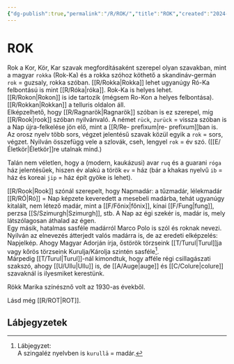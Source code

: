 ```yaml
---
{"dg-publish":true,"permalink":"/R/ROK/","title":"ROK","created":"2024-10-24T02:27","updated":"2024-10-24T02:27"}
---
```



# ROK

Rok a Kor, Kör, Kar szavak megfordításaként szerepel olyan szavakban, mint a magyar `rokka` (Rok-Ka) és a rokka szóhoz köthető a skandináv-germán `rok` = guzsaly, rokka szóban. [[R/Rokka\|Rokka]] lehet ugyanúgy Ró-Ka felbontású is mint [[R/Róka\|róka]]. Rok-Ka is helyes lehet.  
[[R/Rokon\|Rokon]] is ide tartozik (mégsem Ro-Kon a helyes felbontása). [[R/Rokkan\|Rokkan]] a telluris oldalon áll.  
Elképzelhető, hogy [[R/Ragnarök\|Ragnarök]] szóban is ez szerepel, míg [[R/Rook\|rook]] szóban nyilvánvaló. A német `rück`, `zurück` = vissza szóban is a Nap újra-felkelése jön elő, mint a [[R/Re- prefixum\|re- prefixum]]ban is.  
Az orosz nyelv több sors, végzet jelentésű szavak közül egyik a `rok` = sors, végzet. Nyilván összefügg vele a szlovák, cseh, lengyel `rok` = év szó. ([[E/Életkör\|Életkör]]re utalnak mind.)  

Talán nem véletlen, hogy a (modern, kaukázusi) avar `ruq` és a guarani `róga` ház jelentésűek, hiszen év alakú a török `ev` = ház (bár a khakas nyelvű `ib` = ház és koreai `jip` = ház épít gyöke is lehet).

[[R/Rook\|Rook]] szónál szerepelt, hogy Napmadár: a tűzmadár, lélekmadár [[R/RÓ\|Ró]] = Nap képzete keveredett a mesebeli madárba, tehát ugyanúgy kitalált, nem létező madár, mint a [[F/Főnix\|főnix]], kínai [[F/Fung\|fung]], perzsa [[S/Szimurgh\|Szimurgh]], stb. A Nap az égi szekér is, madár is, mely látszólagosan áthalad az égen.  
Egy másik, hatalmas sasféle madárról Marco Polo is szól és roknak nevezi. Nyilván az elnevezés átterjedt valós madárra is, de az eredeti elképzelés: Napjelkép. Ahogy Magyar Adorján írja, őstörök törzseink [[T/Turul\|Turul]]ja vagy kőrös törzseink Kurulja/Károlja szintén sasféle[^1].  
Márpedig [[T/Turul\|Turul]]-nál kimondtuk, hogy afféle régi csillagászati szakszó, ahogy [[U/Ullu\|Ullu]] is, de [[A/Auge\|auge]] és [[C/Colure\|colure]] szavaknál is ilyesmiket kerestünk.  

Rökk Marika színésznő volt az 1930-as évekből.  
  
Lásd még [[R/ROT\|ROT]].  

## Lábjegyzetek

[^1]: Lábjegyzet:  
A szingaléz nyelvben is `kurullā` = madár.  